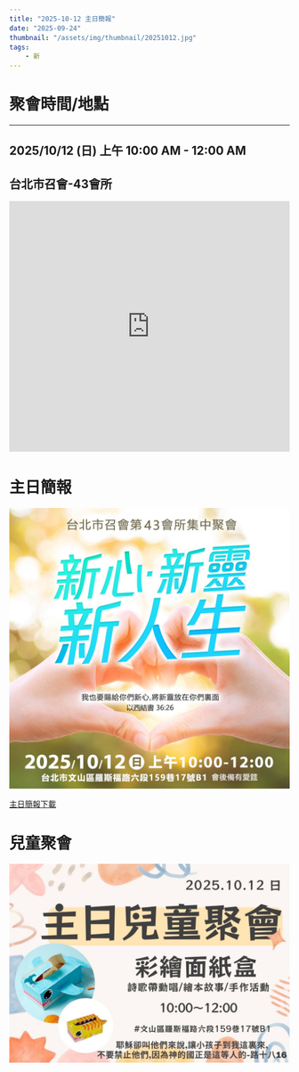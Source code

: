 ```yaml
---
title: "2025-10-12 主日簡報"
date: "2025-09-24"
thumbnail: "/assets/img/thumbnail/20251012.jpg"
tags:
    - 新
---
```


# 聚會時間/地點
___

## 2025/10/12 (日) 上午 10:00 AM - 12:00 AM

## 台北市召會-43會所

<iframe src="https://www.google.com/maps/embed?pb=!1m18!1m12!1m3!1d1861.018064677444!2d121.54127558199755!3d24.99750156997027!2m3!1f0!2f0!3f0!3m2!1i1024!2i768!4f13.1!3m3!1m2!1s0x3442aa037a04bf63%3A0xca07e92f33867207!2z5Y-w5YyX5biC5Y-s5pyD56ys5Zub5Y2B5LiJ6IGa5pyD5omA!5e0!3m2!1szh-TW!2stw!4v1729835929402!5m2!1szh-TW!2stw" width="100%" height="450" style="border:0;" allowfullscreen="" loading="lazy" referrerpolicy="no-referrer-when-downgrade"></iframe>

# 主日簡報

<img src="/assets/img/thumbnail/20251012.jpg" alt="新心、新靈、新人生" style="box-shadow: 5px 5px 10px \#888;">

<a href="../../assets/docs/20251012.pdf" download="20251012.pdf">主日簡報下載</a>

<object data="../../assets/docs/20251012.pdf" width="100%" height="1000" type='application/pdf'></object>

# 兒童聚會

<img src="/assets/img/thumbnail/20251012-1.jpg" alt="彩繪面紙盒" style="box-shadow: 5px 5px 10px \#888;">